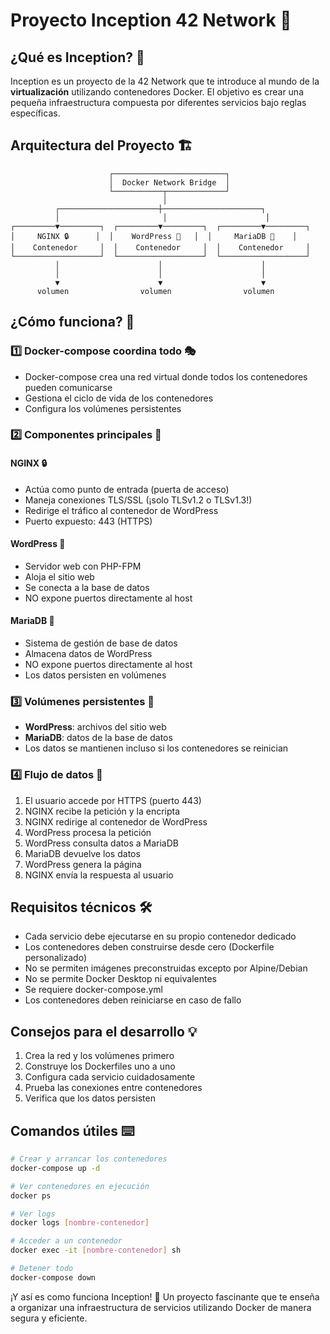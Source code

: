 # Proyecto Inception 42 Network 🚀

## ¿Qué es Inception? 🤔
Inception es un proyecto de la 42 Network que te introduce al mundo de la **virtualización** utilizando contenedores Docker. El objetivo es crear una pequeña infraestructura compuesta por diferentes servicios bajo reglas específicas.

## Arquitectura del Proyecto 🏗️
```
                      ┌─────────────────────────┐
                      │  Docker Network Bridge  │
                      └───────────┬─────────────┘
                                  │
          ┌──────────────────────┼──────────────────────┐
          │                       │                      │
┌─────────▼─────────┐  ┌─────────▼─────────┐  ┌─────────▼─────────┐
│     NGINX 🔒      │  │    WordPress 📝   │  │     MariaDB 💾    │
│    Contenedor     │  │    Contenedor     │  │    Contenedor     │
└───────────────────┘  └───────────────────┘  └───────────────────┘
          │                      │                      │
          │                      │                      │
          ▼                      ▼                      ▼
      volumen                volumen                volumen
```

## ¿Cómo funciona? 🔄

### 1️⃣ Docker-compose coordina todo 🎭
- Docker-compose crea una red virtual donde todos los contenedores pueden comunicarse
- Gestiona el ciclo de vida de los contenedores
- Configura los volúmenes persistentes

### 2️⃣ Componentes principales 🧩

#### NGINX 🔒
- Actúa como punto de entrada (puerta de acceso)
- Maneja conexiones TLS/SSL (¡solo TLSv1.2 o TLSv1.3!)
- Redirige el tráfico al contenedor de WordPress
- Puerto expuesto: 443 (HTTPS)

#### WordPress 📝
- Servidor web con PHP-FPM
- Aloja el sitio web
- Se conecta a la base de datos
- NO expone puertos directamente al host

#### MariaDB 💾
- Sistema de gestión de base de datos
- Almacena datos de WordPress
- NO expone puertos directamente al host
- Los datos persisten en volúmenes

### 3️⃣ Volúmenes persistentes 💾
- **WordPress**: archivos del sitio web
- **MariaDB**: datos de la base de datos
- Los datos se mantienen incluso si los contenedores se reinician

### 4️⃣ Flujo de datos 🌊
1. El usuario accede por HTTPS (puerto 443)
2. NGINX recibe la petición y la encripta
3. NGINX redirige al contenedor de WordPress
4. WordPress procesa la petición
5. WordPress consulta datos a MariaDB
6. MariaDB devuelve los datos
7. WordPress genera la página
8. NGINX envía la respuesta al usuario

## Requisitos técnicos 🛠️
- Cada servicio debe ejecutarse en su propio contenedor dedicado
- Los contenedores deben construirse desde cero (Dockerfile personalizado)
- No se permiten imágenes preconstruidas excepto por Alpine/Debian
- No se permite Docker Desktop ni equivalentes
- Se requiere docker-compose.yml
- Los contenedores deben reiniciarse en caso de fallo

## Consejos para el desarrollo 💡
1. Crea la red y los volúmenes primero
2. Construye los Dockerfiles uno a uno
3. Configura cada servicio cuidadosamente
4. Prueba las conexiones entre contenedores
5. Verifica que los datos persisten

## Comandos útiles ⌨️
```bash
# Crear y arrancar los contenedores
docker-compose up -d

# Ver contenedores en ejecución
docker ps

# Ver logs
docker logs [nombre-contenedor]

# Acceder a un contenedor
docker exec -it [nombre-contenedor] sh

# Detener todo
docker-compose down
```

¡Y así es como funciona Inception! 🎉 Un proyecto fascinante que te enseña a organizar una infraestructura de servicios utilizando Docker de manera segura y eficiente.
